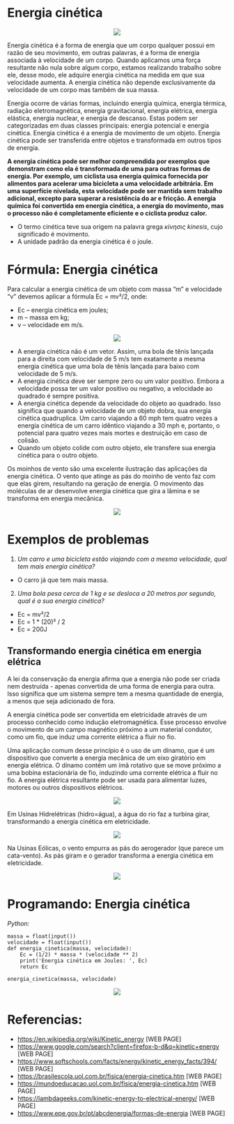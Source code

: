 # Energia cinética
<p align="center">
  <img src="https://github.com/JonanthaW/Exatas/blob/main/EnergiaCinetica/images/cradle.gif"/>
</p>

Energia cinética é a forma de energia que um corpo qualquer possui em razão de seu movimento, em outras palavras, é a forma de energia associada à velocidade de um corpo. Quando aplicamos uma força resultante não nula sobre algum corpo, estamos realizando trabalho sobre ele, desse modo, ele adquire energia cinética na medida em que sua velocidade aumenta. A energia cinética não depende exclusivamente da velocidade de um corpo mas também de sua massa.

Energia ocorre de várias formas, incluindo energia química, energia térmica, radiação eletromagnética, energia gravitacional, energia elétrica, energia elástica, energia nuclear, e energia de descanso. Estas podem ser categorizadas em duas classes principais: energia potencial e energia cinética. Energia cinética é a energia de movimento de um objeto. Energia cinética pode ser transferida entre objetos e transformada em outros tipos de energia. 

**A energia cinética pode ser melhor compreendida por exemplos que demonstram como ela é transformada de uma para outras formas de energia. Por exemplo, um ciclista usa energia química fornecida por alimentos para acelerar uma bicicleta a uma velocidade arbitrária. Em uma superfície nivelada, esta velocidade pode ser mantida sem trabalho adicional, excepto para superar a resistência do ar e fricção. A energia química foi convertida em energia cinética, a energia do movimento, mas o processo não é completamente eficiente e o ciclista produz calor.**

* O termo cinética teve sua origem na palavra grega *κίνησις kinesis*, cujo significado é movimento.
* A unidade padrão da energia cinética é o joule. 

# Fórmula: Energia cinética

Para calcular a energia cinética de um objeto com massa “m” e velocidade “v” devemos aplicar a fórmula Ec = mv²/2, onde:

* Ec – energia cinética em joules;
* m – massa em kg;
* v – velocidade em m/s.

<p align="center">
  <img src="https://raw.githubusercontent.com/JonanthaW/Exatas/main/EnergiaCinetica/images/kinetic.jpg"/>
</p>


* A energia cinética não é um vetor. Assim, uma bola de tênis lançada para a direita com velocidade de 5 m/s tem exatamente a mesma energia cinética que uma bola de tênis lançada para baixo com velocidade de 5 m/s.
* A energia cinética deve ser sempre zero ou um valor positivo. Embora a velocidade possa ter um valor positivo ou negativo, a velocidade ao quadrado é sempre positiva.
* A energia cinética depende da velocidade do objeto ao quadrado. Isso significa que quando a velocidade de um objeto dobra, sua energia cinética quadruplica. Um carro viajando a 60 mph tem quatro vezes a energia cinética de um carro idêntico viajando a 30 mph e, portanto, o potencial para quatro vezes mais mortes e destruição em caso de colisão.
* Quando um objeto colide com outro objeto, ele transfere sua energia cinética para o outro objeto.

Os moinhos de vento são uma excelente ilustração das aplicações da energia cinética.
O vento que atinge as pás do moinho de vento faz com que elas girem, resultando na geração de energia. O movimento das moléculas de ar desenvolve energia cinética que gira a lâmina e se transforma em energia mecânica.

<p align="center">
  <img src="https://raw.githubusercontent.com/JonanthaW/Exatas/main/EnergiaCinetica/images/windmill.gif"/>
</p>

# Exemplos de problemas

1. *Um carro e uma bicicleta estão viajando com a mesma velocidade, qual tem mais energia cinética?*
* O carro já que tem mais massa.

2. *Uma bola pesa cerca de 1 kg e se desloca a 20 metros por segundo, qual é a sua energia cinética?*
* Ec = mv²/2
* Ec = 1 * (20)² / 2
* Ec = 200J


## Transformando energia cinética em energia elétrica

A lei da conservação da energia afirma que a energia não pode ser criada nem destruída - apenas convertida de uma forma de energia para outra. Isso significa que um sistema sempre tem a mesma quantidade de energia, a menos que seja adicionado de fora.

A energia cinética pode ser convertida em eletricidade através de um processo conhecido como indução eletromagnética. Esse processo envolve o movimento de um campo magnético próximo a um material condutor, como um fio, que induz uma corrente elétrica a fluir no fio.

Uma aplicação comum desse princípio é o uso de um dínamo, que é um dispositivo que converte a energia mecânica de um eixo giratório em energia elétrica. O dínamo contém um ímã rotativo que se move próximo a uma bobina estacionária de fio, induzindo uma corrente elétrica a fluir no fio. A energia elétrica resultante pode ser usada para alimentar luzes, motores ou outros dispositivos elétricos.

<p align="center">
  <img src="https://raw.githubusercontent.com/JonanthaW/Exatas/main/EnergiaCinetica/images/dynamo.jpg"/>
</p>

Em Usinas Hidrelétricas (hidro=água), a água do rio faz a turbina girar, transformando a energia cinética em eletricidade.

<p align="center">
  <img src="https://raw.githubusercontent.com/JonanthaW/Exatas/main/EnergiaCinetica/images/hidreletrica.png"/>
</p>

Na Usinas Eólicas, o vento empurra as pás do aerogerador (que parece um cata-vento). As pás giram e o gerador transforma a energia cinética em eletricidade. 

<p align="center">
  <img src="https://raw.githubusercontent.com/JonanthaW/Exatas/main/EnergiaCinetica/images/eolica.png"/>
</p>

# Programando: Energia cinética

*Python:*
```
massa = float(input())
velocidade = float(input())
def energia_cinetica(massa, velocidade):
    Ec = (1/2) * massa * (velocidade ** 2)
    print('Energia cinética em Joules: ', Ec)
    return Ec

energia_cinetica(massa, velocidade)
```

<p align="center">
  <img src="https://raw.githubusercontent.com/JonanthaW/Exatas/main/EnergiaCinetica/images/carSimulation.gif"/>
</p>

# Referencias:

* https://en.wikipedia.org/wiki/Kinetic_energy [WEB PAGE]
* https://www.google.com/search?client=firefox-b-d&q=kinetic+energy [WEB PAGE]
* https://www.softschools.com/facts/energy/kinetic_energy_facts/394/ [WEB PAGE]
* https://brasilescola.uol.com.br/fisica/energia-cinetica.htm [WEB PAGE]
* https://mundoeducacao.uol.com.br/fisica/energia-cinetica.htm [WEB PAGE]
* https://lambdageeks.com/kinetic-energy-to-electrical-energy/ [WEB PAGE]
* https://www.epe.gov.br/pt/abcdenergia/formas-de-energia [WEB PAGE]
